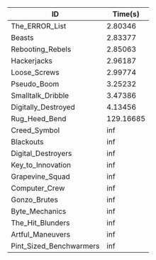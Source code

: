 |ID|Time(s)|
|-|-|
|The_ERROR_List|2.80346|
|Beasts|2.83377|
|Rebooting_Rebels|2.85063|
|Hackerjacks|2.96187|
|Loose_Screws|2.99774|
|Pseudo_Boom|3.25232|
|Smalltalk_Dribble|3.47386|
|Digitally_Destroyed|4.13456|
|Rug_Heed_Bend|129.16685|
|Creed_Symbol|inf|
|Blackouts|inf|
|Digital_Destroyers|inf|
|Key_to_Innovation|inf|
|Grapevine_Squad|inf|
|Computer_Crew|inf|
|Gonzo_Brutes|inf|
|Byte_Mechanics|inf|
|The_Hit_Blunders|inf|
|Artful_Maneuvers|inf|
|Pint_Sized_Benchwarmers|inf|
